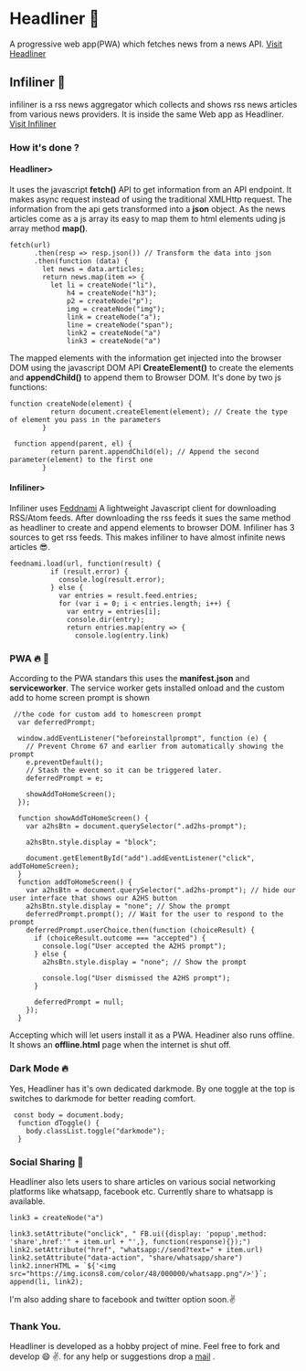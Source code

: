 # Headliner :newspaper:
A progressive web app(PWA) which fetches news from a news API. [Visit Headliner](https://soulsam480.github.io/headliner) 
## Infiliner :rocket:
infiliner is a rss news aggregator which collects and shows rss news articles from various news providers. It is inside the same Web app as Headliner.
[Visit Infiliner](https://soulsam480.github.io/infiliner)
### How it's done ?
#### Headliner>
It uses the javascript **fetch()** API to get information from an API endpoint. It makes async request instead of using the traditional XMLHttp request. The information from the api gets transformed into a **json** object. As the news articles come as a js array its easy to map them to html elements uding js array method **map()**. 
```
fetch(url)
      .then(resp => resp.json()) // Transform the data into json
      .then(function (data) {
        let news = data.articles;
        return news.map(item => {
          let li = createNode("li"),
              h4 = createNode("h3");
              p2 = createNode("p");
              img = createNode("img");
              link = createNode("a");
              line = createNode("span");
              link2 = createNode("a")
              link3 = createNode("a")

```
The mapped elements with the information get injected into the browser DOM using the javascript DOM API **CreateElement()** to create the elements and **appendChild()** to append them to Browser DOM. It's done by two js functions:
```
function createNode(element) {
          return document.createElement(element); // Create the type of element you pass in the parameters
        }

 function append(parent, el) {
          return parent.appendChild(el); // Append the second parameter(element) to the first one
        }

```
#### Infiliner>
Infiliner uses [Feddnami](https://github.com/sekando/feednami-client) A lightweight Javascript client for downloading RSS/Atom feeds. After downloading the rss feeds it sues the same method as headliner to create and append elements to browser DOM. Infiliner has 3 sources to get rss feeds. This makes infiliner to have almost infinite news articles :sunglasses:.
```
feednami.load(url, function(result) {
          if (result.error) {
            console.log(result.error);
          } else {
            var entries = result.feed.entries;
            for (var i = 0; i < entries.length; i++) {
              var entry = entries[i];
              console.dir(entry);
              return entries.map(entry => {
                console.log(entry.link)
```

### PWA :fire: :rocket:
According to the PWA standars this uses the **manifest.json** and **serviceworker**. The service worker gets installed onload and the custom add to home screen prompt is shown 
```
 //the code for custom add to homescreen prompt
  var deferredPrompt;

  window.addEventListener("beforeinstallprompt", function (e) {
    // Prevent Chrome 67 and earlier from automatically showing the prompt
    e.preventDefault();
    // Stash the event so it can be triggered later.
    deferredPrompt = e;

    showAddToHomeScreen();
  });

  function showAddToHomeScreen() {
    var a2hsBtn = document.querySelector(".ad2hs-prompt");

    a2hsBtn.style.display = "block";

    document.getElementById("add").addEventListener("click", addToHomeScreen);
  }
  function addToHomeScreen() {
    var a2hsBtn = document.querySelector(".ad2hs-prompt"); // hide our user interface that shows our A2HS button
    a2hsBtn.style.display = "none"; // Show the prompt
    deferredPrompt.prompt(); // Wait for the user to respond to the prompt
    deferredPrompt.userChoice.then(function (choiceResult) {
      if (choiceResult.outcome === "accepted") {
        console.log("User accepted the A2HS prompt");
      } else {
        a2hsBtn.style.display = "none"; // Show the prompt

        console.log("User dismissed the A2HS prompt");
      }

      deferredPrompt = null;
    });
  }
```
Accepting which will let users install it as a PWA. Headiner also runs offline. It shows an **offline.html** page when the internet is shut off.
### Dark Mode :fire:
Yes, Headliner has it's own dedicated darkmode. By one toggle at the top is switches to darkmode for better reading comfort.
```
 const body = document.body;
  function dToggle() {
    body.classList.toggle("darkmode");
  }
```
### Social Sharing :speech_balloon:
Headliner also lets users to share articles on various social networking platforms like whatsapp, facebook etc. Currently share to whatsapp is available. 
```
link3 = createNode("a")

link3.setAttribute("onclick", " FB.ui({display: 'popup',method: 'share',href:'" + item.url + "',}, function(response){});")
link2.setAttribute("href", "whatsapp://send?text=" + item.url)
link2.setAttribute("data-action", "share/whatsapp/share")
link2.innerHTML = `${'<img src="https://img.icons8.com/color/48/000000/whatsapp.png"/>'}`;
append(li, link2);
```
I'm also adding share to facebook and twitter option soon.:v:

### Thank You.
Headliner is developed as a hobby project of mine. Feel free to fork and develop :smile: :v:. for any help or suggestions drop a [mail](mailto:soulsam480@gmail.com) .


